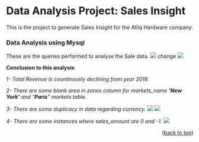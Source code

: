 # Data Analysis Project: Sales Insight

This is the project to generate Sales Insight for the Atliq Hardware company.

### Data Analysis using Mysql

 These are the queries performed to analyse the Sale data.
![](X:/PowerBi_Projects/1-SalesInsight/Images/SQL_analysis.png)
change
<img src = "X:/PowerBi_Projects/1-SalesInsight/Images/SQL_analysis.png"> </img>

__Conclusion to this analysis__:

_1- Total Revenue is countinously declining from year 2019._

_2- There are some blank area in zones column for markets_name __'New York'__ and "__Paris__" markets table._

_3- There are some duplicacy in data regarding currency._
<img src = "X:\PowerBi_Projects\1-SalesInsight\Images\currency_issue1.png"> </img>
<img src = "X:\PowerBi_Projects\1-SalesInsight\Images\currency_issue2.png"> </img>

_4- There are some instances where sales_amount are 0 and -1._
<img src="X:\PowerBi_Projects\1-SalesInsight\Images\Sales_amt_issue.png"></img>

<p align="right">(<a href="#top">back to top</a>)</p>
